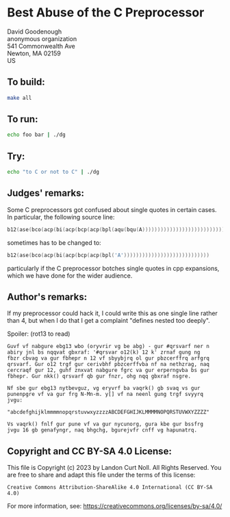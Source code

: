 # Best Abuse of the C Preprocessor

David Goodenough  
anonymous organization   
541 Commonwealth Ave  
Newton, MA 02159  
US

## To build:

```sh
make all
```


## To run:

```sh
echo foo bar | ./dg
```

## Try:

```sh
echo "to C or not to C" | ./dg
```

## Judges' remarks:

Some C preprocessors got confused about single quotes in certain cases.
In particular, the following source line:

```c
b12(ase(bco(acp(bi(acp(bcp(acp(bpl(aqu(bqu(A))))))))))))))))))))))))))))))
```

sometimes has to be changed to:

```c
b12(ase(bco(acp(bi(acp(bcp(acp(bpl('A'))))))))))))))))))))))))))))
```

particularly if the C preprocessor botches single quotes in cpp expansions,
which we have done for the wider audience.


## Author's remarks:

If my preprocessor could hack it, I could write this as one single line rather
than 4, but when I do that I get a complaint "defines nested too deeply".

Spoiler: (rot13 to read)

    Guvf vf nabgure ebg13 wbo (oryvrir vg be abg) - gur #qrsvarf ner n
    abiry jnl bs nqqvat gbxraf: '#qrsvar o12(k) 12 k' zrnaf gung ng
    fbzr cbvag va gur fbhepr n 12 vf sbyybjrq ol gur pbzcerffrq arfgrq
    qrsvarf. Gur o12 trgf gur cerivbhf pbzcerffvba nf na nethzrag, naq
    cercraqf gur 12, guhf znxvat nabgure fgrc va gur erperngvba bs gur
    fbhepr. Gur nkk() qrsvarf qb gur fnzr, ohg nqq gbxraf nsgre.

    Nf sbe gur ebg13 nytbevguz, vg eryvrf ba vaqrk() gb svaq vs gur
    punenpgre vf va gur frg N-Mn-m. y[] vf na neenl gung trgf svyyrq
    jvgu:

    "abcdefghijklmmmmnopqrstuvwxyzzzzABCDEFGHIJKLMMMMNOPQRSTUVWXYZZZZ"

    Vs vaqrk() fnlf gur pune vf va gur nycunorg, gura kbe gur bssfrg
    jvgu 16 gb genafyngr, naq bhgchg, bgurejvfr cnff vg hapunatrq.

## Copyright and CC BY-SA 4.0 License:

This file is Copyright (c) 2023 by Landon Curt Noll.  All Rights Reserved.
You are free to share and adapt this file under the terms of this license:

    Creative Commons Attribution-ShareAlike 4.0 International (CC BY-SA 4.0)

For more information, see: https://creativecommons.org/licenses/by-sa/4.0/
